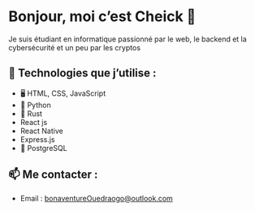 # Bonjour, moi c’est Cheick 👋

Je suis étudiant en informatique passionné par le web, le backend et la cybersécurité et un peu par les cryptos

## 🔧 Technologies que j’utilise :
- 🖥️ HTML, CSS, JavaScript
- 🐍 Python
- 🦀 Rust
- React js
- React Native
- Express.js
- 🐘 PostgreSQL


## 📫 Me contacter :
- Email : bonaventureOuedraogo@outlook.com
